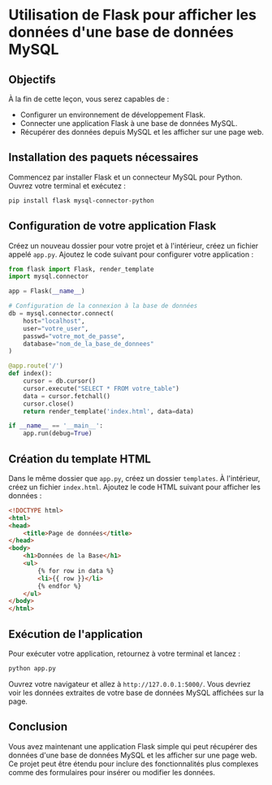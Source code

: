 # Utilisation de Flask pour afficher les données d'une base de données MySQL

## Objectifs

À la fin de cette leçon, vous serez capables de :
- Configurer un environnement de développement Flask.
- Connecter une application Flask à une base de données MySQL.
- Récupérer des données depuis MySQL et les afficher sur une page web.

## Installation des paquets nécessaires

Commencez par installer Flask et un connecteur MySQL pour Python. Ouvrez votre terminal et exécutez :

```bash
pip install flask mysql-connector-python
```

## Configuration de votre application Flask

Créez un nouveau dossier pour votre projet et à l'intérieur, créez un fichier appelé `app.py`. Ajoutez le code suivant pour configurer votre application :

```python
from flask import Flask, render_template
import mysql.connector

app = Flask(__name__)

# Configuration de la connexion à la base de données
db = mysql.connector.connect(
    host="localhost",
    user="votre_user",
    passwd="votre_mot_de_passe",
    database="nom_de_la_base_de_donnees"
)

@app.route('/')
def index():
    cursor = db.cursor()
    cursor.execute("SELECT * FROM votre_table")
    data = cursor.fetchall()
    cursor.close()
    return render_template('index.html', data=data)

if __name__ == '__main__':
    app.run(debug=True)
```

## Création du template HTML

Dans le même dossier que `app.py`, créez un dossier `templates`. À l'intérieur, créez un fichier `index.html`. Ajoutez le code HTML suivant pour afficher les données :

```html
<!DOCTYPE html>
<html>
<head>
    <title>Page de données</title>
</head>
<body>
    <h1>Données de la Base</h1>
    <ul>
        {% for row in data %}
        <li>{{ row }}</li>
        {% endfor %}
    </ul>
</body>
</html>
```

## Exécution de l'application

Pour exécuter votre application, retournez à votre terminal et lancez :

```bash
python app.py
```

Ouvrez votre navigateur et allez à `http://127.0.0.1:5000/`. Vous devriez voir les données extraites de votre base de données MySQL affichées sur la page.

## Conclusion

Vous avez maintenant une application Flask simple qui peut récupérer des données d'une base de données MySQL et les afficher sur une page web. Ce projet peut être étendu pour inclure des fonctionnalités plus complexes comme des formulaires pour insérer ou modifier les données.